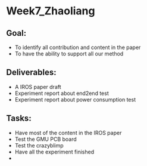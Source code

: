 # Week7_Zhaoliang

## Goal:

- To identify all contribution and content in the paper
- To have the ability to support all our method

## Deliverables:

- A IROS paper draft
- Experiment report about end2end test
- Experiment report about power consumption test

## Tasks:

- Have most of the content in the IROS paper 
- Test the GMU PCB board
- Test the crazyblimp
- Have all the experiment finished
- 